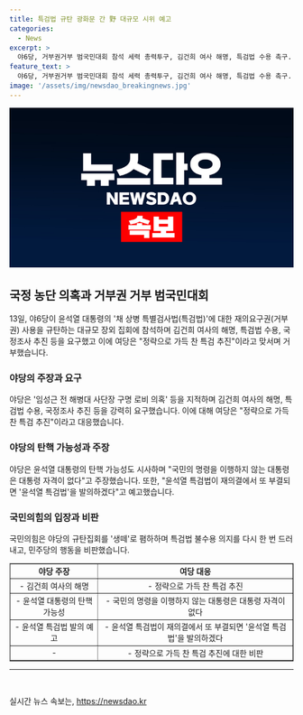 ```yaml
---
title: 특검법 규탄 광화문 간 野 대규모 시위 예고
categories:
  - News
excerpt: >
  야6당, 거부권거부 범국민대회 참석 세력 총력투구, 김건희 여사 해명, 특검법 수용 촉구. 야당은 임성근 로비 의혹 지적, 국정개입 의심으로 김 여사 직접 해명 촉구. 윤석열 대통령 탄핵 가능성도 시사, 국민의힘은 야당의 규탄집회를 생떼로 비난하며 특검법 불수용 입장 재확인. 한편, 이재명 후보는 민생 개혁입법 촉구하며 행사 참가.
feature_text: >
  야6당, 거부권거부 범국민대회 참석 세력 총력투구, 김건희 여사 해명, 특검법 수용 촉구. 야당은 임성근 로비 의혹 지적, 국정개입 의심으로 김 여사 직접 해명 촉구. 윤석열 대통령 탄핵 가능성도 시사, 국민의힘은 야당의 규탄집회를 생떼로 비난하며 특검법 불수용 입장 재확인. 한편, 이재명 후보는 민생 개혁입법 촉구하며 행사 참가.
image: '/assets/img/newsdao_breakingnews.jpg'
---
```


<p><img src="/assets/img/newsdao_breakingnews.jpg" alt="pcversion 속보" /></p>

<h2 data-ke-size="size26">국정 농단 의혹과 거부권 거부 범국민대회</h2>

<p data-ke-size="size16">13일, 야6당이 윤석열 대통령의 '채 상병 특별검사법(특검법)'에 대한 재의요구권(거부권) 사용을 규탄하는 대규모 장외 집회에 참석하며 김건희 여사의 해명, 특검법 수용, 국정조사 추진 등을 요구했고 이에 여당은 "정략으로 가득 찬 특검 추진"이라고 맞서며 거부했습니다.</p>

<h3>야당의 주장과 요구</h3>

<p data-ke-size="size16">야당은 '임성근 전 해병대 사단장 구명 로비 의혹' 등을 지적하며 김건희 여사의 해명, 특검법 수용, 국정조사 추진 등을 강력히 요구했습니다. 이에 대해 여당은 "정략으로 가득 찬 특검 추진"이라고 대응했습니다.</p>

<h3>야당의 탄핵 가능성과 주장</h3>

<p data-ke-size="size16">야당은 윤석열 대통령의 탄핵 가능성도 시사하며 "국민의 명령을 이행하지 않는 대통령은 대통령 자격이 없다"고 주장했습니다. 또한, "윤석열 특검법이 재의결에서 또 부결되면 '윤석열 특검법'을 발의하겠다"고 예고했습니다.</p>

<h3>국민의힘의 입장과 비판</h3>

<p data-ke-size="size16">국민의힘은 야당의 규탄집회를 '생떼'로 폄하하며 특검법 불수용 의지를 다시 한 번 드러내고, 민주당의 행동을 비판했습니다.</p>

<table style="width: 100%;" border="1">
<tbody>
<tr>
<td style="text-align: center; height: 17px;"><b>야당 주장</b></td>
<td style="text-align: center; height: 17px;"><b>여당 대응</b></td>
</tr>
<tr>
<td style="text-align: center;">- 김건희 여사의 해명</td>
<td style="text-align: center;">- 정략으로 가득 찬 특검 추진</td>
</tr>
<tr>
<td style="text-align: center;">- 윤석열 대통령의 탄핵 가능성</td>
<td style="text-align: center;">- 국민의 명령을 이행하지 않는 대통령은 대통령 자격이 없다</td>
</tr>
<tr>
<td style="text-align: center;">- 윤석열 특검법 발의 예고</td>
<td style="text-align: center;">- 윤석열 특검법이 재의결에서 또 부결되면 '윤석열 특검법'을 발의하겠다</td>
</tr>
<tr>
<td style="text-align: center;">-</td>
<td style="text-align: center;">- 정략으로 가득 찬 특검 추진에 대한 비판</b></td>
</tr>
</tbody>
</table>

<hr>

<p data-ke-size="size16">&nbsp;</p>
실시간 뉴스 속보는, <a href="https://newsdao.kr" rel="dofollow">https://newsdao.kr</a>


